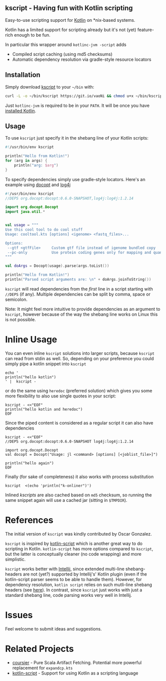 ## kscript - Having fun with Kotlin scripting


Easy-to-use scripting support for [Kotlin](https://kotlinlang.org/) on *nix-based systems.

Kotlin has a limited support for scripting already but it's not (yet) feature-rich enough to be fun.

In particular this wrapper around `kotlinc-jvm -script` adds
* Compiled script caching (using md5 checksums)
* Automatic dependency resolution via gradle-style resource locators

## Installation

Simply download [kscript](kscript)  to your `~/bin` with:
```bash
curl -L -o ~/bin/kscript https://git.io/vaoNi && chmod u+x ~/bin/kscript
```

Just `kotlinc-jvm` is required to be in your `PATH`. It will be once you have [installed Kotlin](https://kotlinlang.org/docs/tutorials/command-line.html).

## Usage

To use `kscript` just specify it in the shebang line of your Kotlin scripts:

```kotlin
#!/usr/bin/env kscript

println("Hello from Kotlin!")
for (arg in args) {
    println("arg: $arg")
}
```

To specify dependencies simply use gradle-style locators. Here's an example using [docopt](https://github.com/docopt/docopt.java) and [log4j](http://logging.apache.org/log4j/2.x/)

```kotlin
#!/usr/bin/env kscript
//DEPS org.docopt:docopt:0.6.0-SNAPSHOT,log4j:log4j:1.2.14

import org.docopt.Docopt
import java.util.*


val usage = """
Use this cool tool to do cool stuff
Usage: cooltool.kts [options] <igenome> <fastq_files>...

Options:
 --gtf <gtfFile>     Custom gtf file instead of igenome bundled copy
 --pc-only           Use protein coding genes only for mapping and quantification
"""

val doArgs = Docopt(usage).parse(args.toList())

println("Hello from Kotlin!")
println("Parsed script arguments are: \n" + doArgs.joinToString())
```
`kscript` will read dependencies from the *first* line in a script starting with `//DEPS` (if any). Multiple dependencies can be split by comma, space or semicolon.

Note: It might feel more intuitive to provide  dependencies as an argument to `kscript`, however because of the way the shebang line works on Linux this is not possible.



Inline Usage
============

You can even inline `kscript` solutions into larger scripts, because `kscript` can read from stdin as well. So, depending on your preference you could simply pipe a kotlin snippet into `kscript`

```{bash}
echo '
println("hello kotlin")
' |  kscript -
```


or do the same using `heredoc` (preferred solution) which gives you some more flexibility to also use single quotes in your script:
```{bash}
kscript - <<"EOF"
println("hello kotlin and heredoc")
EOF
```

Since the piped content is considered as a regular script it can also have dependencies
```{bash}
kscript - <<"EOF"
//DEPS org.docopt:docopt:0.6.0-SNAPSHOT log4j:log4j:1.2.14

import org.docopt.Docopt
val docopt = Docopt("Usage: jl <command> [options] [<joblist_file>]")

println("hello again")
EOF
```

Finally (for sake of completeness) it also works with process substitution
```{bash}
kscript  <(echo 'println("k-onliner")')
```

Inlined _kscripts_ are also cached based on `md5` checksum, so running the same snippet again will use a cached jar (sitting in `$TMPDIR`).


References
============

The initial version of `kscript` was kindly contributed by Oscar Gonzalez.

`kscript` is inspired by [kotlin-script](https://github.com/andrewoma/kotlin-script) which is another great way to do scripting in Kotlin. `kotlin-script` has more options compared to `kscript`, but the latter is conceptually cleaner (no code wrapping) and more simplistic.


`kscript` works better with [Intellij](https://www.jetbrains.com/idea/), since extended multi-line shebang-headers are not (yet?) supported by Intellij's' Kotlin plugin (even if the kotlin-script parser seems to be able to handle them).  However,  for dependency resolution, `kotlin script` relies on such mutli-line shebang headers (see [here](https://github.com/andrewoma/kotlin-script#mvncp)). In contrast, since `kscript` just works with just a standard shebang line, code parsing works very well in Intellij.

Issues
=======

Feel welcome to submit ideas and suggestions.

Related Projects
================

* [coursier](https://github.com/alexarchambault/coursier) - Pure Scala Artifact Fetching. Potential more powerful replacement for `expandcp.kts`
* [kotlin-script](https://github.com/andrewoma/kotlin-script) - Support for using Kotlin as a scripting language




